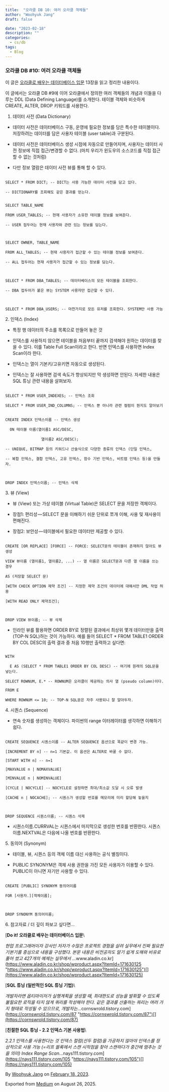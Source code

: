 ```yaml
---
title:  "오라클 DB 10: 여러 오라클 객체들"
author: "Woohyuk Jang"
draft: false

date: "2023-02-18"
description: ""
categories:
  - cs/db
tags:
  - Blog
---
```

### 오라클 DB #10: 여러 오라클 객체들



이 글은 [오라클로 배우는 데이터베이스 입문](https://www.aladin.co.kr/shop/wproduct.aspx?ItemId=171630125) 13장을 읽고 정리한 내용이다.



이 글에서는 오라클 DB #9에 이어 오라클에서 정의한 여러 객체들의 개념과 이들을 다루는 DDL (Data Defining Language)를 소개한다. 테이블 객체와 비슷하게 CREATE, ALTER, DROP 키워드를 사용한다.



1. 데이터 사전 (Data Dictionary)



* 데이터 사전은 데이터베이스 구동, 운영에 필요한 정보를 담은 특수한 테이블이다. 저장하려는 데이터를 담은 사용자 테이블 (user table)과 구분된다.

* 데이터 사전은 데이터베이스 생성 시점에 자동으로 만들어지며, 사용자는 데이터 사전 정보에 직접 접근/변경할 수 없다. (마치 우리가 윈도우의 소스코드를 직접 접근할 수 없는 것처럼)

* 다만 정보 열람은 데이터 사전 뷰를 통해 할 수 있다.



```

SELECT * FROM DICT; -- DICT는 사용 가능한 데이터 사전을 담고 있다.

-- DICTIONARY를 조회해도 같은 결과를 얻는다.

```



```

SELECT TABLE_NAME 

FROM USER_TABLES; -- 현재 사용자가 소유한 테이블 정보를 보여준다.

-- USER 접두어는 현재 사용자와 관련 있는 정보를 담는다.



SELECT OWNER, TABLE_NAME 

FROM ALL_TABLES; -- 현재 사용자가 접근할 수 있는 테이블 정보를 보여준다.

-- ALL 접두어는 현재 사용자가 접근할 수 있는 정보를 담는다.



SELECT * FROM DBA_TABLES; -- 데이터베이스의 모든 테이블을 조회한다.

-- DBA 접두어가 붙은 뷰는 SYSTEM 사용자만 접근할 수 있다.



SELECT * FROM DBA_USERS; -- 마찬가지로 모든 유저를 조회한다. SYSTEM만 사용 가능

```



2\. 인덱스 (Index)



* 특정 행 데이터의 주소를 목록으로 만들어 놓은 것

* 인덱스를 사용하지 않으면 테이블을 처음부터 끝까지 검색해야 원하는 데이터를 찾을 수 있다. 이를 Table Full Scan이라고 한다. 반면 인덱스를 사용하면 Index Scan이라 한다.

* 인덱스는 열이 기본키/고유키면 자동으로 생성된다.

* 인덱스는 잘 사용하면 검색 속도가 향상되지만 막 생성하면 안된다. 자세한 내용은 SQL 튜닝 관련 내용을 살펴보자.



```

SELECT * FROM USER_INDEXES; -- 인덱스 조회

SELECT * FROM USER_IND_COLUMNS; -- 인덱스 뿐 아니라 관련 컬럼이 뭔지도 알아보기

```



```

CREATE INDEX 인덱스이름 -- 인덱스 생성

  ON 테이블 이름(열이름1 ASC/DESC,

                열이름2 ASC/DESC);

-- UNIQUE, BITMAP 등의 키워드나 산술식으로 다양한 종류의 인덱스 (단일 인덱스, 

-- 복합 인덱스, 결합 인덱스, 고유 인덱스, 함수 기반 인덱스, 비트맵 인덱스 등)을 만들자.



DROP INDEX 인덱스이름; -- 인덱스 삭제

```



3\. 뷰 (View)



* 뷰 (View) 또는 가상 테이블 (Virtual Table)은 SELECT 문을 저장한 객체이다.

* 장점1: 편리성 — SELECT 문을 이해하기 쉬운 단위로 쪼개 이해, 사용 및 재사용이 편해진다.

* 장점2: 보안성 — 테이블에서 필요한 데이터만 제공할 수 있다.



```

CREATE [OR REPLACE] [FORCE] -- FORCE: SELECT문의 테이블이 존재하지 않아도 뷰 생성

VIEW 뷰이름 (열이름1, 열이름2, ...) -- 열 이름은 SELECT문과 다른 열 이름을 쓰는 경우

AS (저장할 SELECT 문)

[WITH CHECK OPTION 제약 조건] -- 지정한 제약 조건의 데이터에 대해서만 DML 작업 허용

[WITH READ ONLY 제약조건];



DROP VIEW 뷰이름; -- 뷰 삭제

```



* 인라인 뷰를 활용하면 ORDER BY로 정렬된 결과에서 최상위 몇개 데이터만을 출력 (TOP-N SQL)하는 것이 가능하다. 예를 들어 SELECT \* FROM TABLE1 ORDER BY COL DESC의 출력 결과 중 처음 10행만 출력하고 싶다면:



```

WITH

  E AS (SELECT * FROM TABLE1 ORDER BY COL DESC) -- 여기에 원래의 SQL문을 넣는다.

SELECT ROWNUM, E.* -- ROWNUM은 오라클이 제공하는 의사 열 (pseudo column)이다.

FROM E

WHERE ROWNUM <= 10; -- TOP-N SQL문은 자주 사용되니 잘 알아두자.

```



4\. 시퀀스 (Sequence)



* 연속 숫자를 생성하는 객체이다. 파이썬의 range 이터레이터를 생각하면 이해하기 쉽다.



```

CREATE SEQUENCE 시퀀스이름 -- ALTER SEQUENCE 옵션으로 똑같이 변경 가능.

[INCREMENT BY n] -- n=1 기본값. 이 옵션은 ALTER로 바꿀 수 없다.

[START WITH n] -- n=1

[MAXVALUE n | NOMAXVALUE]

[MINVALUE n | NOMINVALUE]

[CYCLE | NOCYCLE] -- NOCYCLE로 설정하면 최대/최소값 도달 시 오류 발생

[CACHE n | NOCACHE]; -- 시퀀스가 생성할 번호를 메모리에 미리 할당해 놓을지



DROP SEQUENCE 시퀀스이름; -- 시퀀스 삭제

```



* 시퀀스이름.CURRVAL는 시퀀스에서 마지막으로 생성한 번호를 반환한다. 시퀀스이름.NEXTVAL은 다음에 나올 번호를 반환한다.



5\. 동의어 (Synonym)



* 테이블, 뷰, 시퀀스 등의 객체 이름 대신 사용하는 공식 별칭이다.

* PUBLIC SYNONYM은 객체 사용 권한을 가진 모든 사용자가 이용할 수 있다. PUBLIC이 아니면 자기만 사용할 수 있다.



```

CREATE [PUBLIC] SYNONYM 동의어이름

FOR [사용자.][객체이름];



DROP SYNONYM 동의어이름;

```



6\. 참고자료 / 더 깊이 파보고 싶다면…



[**Do it! 오라클로 배우는 데이터베이스 입문**\

*현업 프로그래머이자 강사인 저자가 수많은 프로젝트 경험을 살려 실무에서 진짜 필요한 기본기를 중심으로 내용을 구성했다. 본문 내용은 비전공자도 알기 쉽게 도해와 비유로 풀어 썼고 427개의 예제는 실무에서 ...*&#x77;ww.aladin.co.kr](https://www.aladin.co.kr/shop/wproduct.aspx?ItemId=171630125 "https://www.aladin.co.kr/shop/wproduct.aspx?ItemId=171630125")[](https://www.aladin.co.kr/shop/wproduct.aspx?ItemId=171630125)



[**SQL 튜닝 (일반적인 SQL 튜닝 기법)**\

*개발자라면 옵티마이저가 실행계획을 생성할 때, 최대한도로 성능을 발휘할 수 있도록 불필요한 로직을 타지 않게 쿼리를 작성해야 한다. 같은 결과를 산출하는 쿼리는 여러 가지 형태로 작성될 수 있으므로, 개발자는…*&#x63;ornswrold.tistory.com](https://cornswrold.tistory.com/87 "https://cornswrold.tistory.com/87")[](https://cornswrold.tistory.com/87)



[**친절한 SQL 튜닝 - 2.2 인덱스 기본 사용법**\

*2.2.1 인덱스를 사용한다는 것 인덱스 컬럼(선두 컬럼)을 가공하지 않아야 인덱스를 정상적으로 사용 가능 (=리프 블록에서 스캔 시작점을 찾아 스캔하다가 중간에 멈추는 것을 의미) Index Range Scan…*&#x6E;ays111.tistory.com](https://nays111.tistory.com/105 "https://nays111.tistory.com/105")[](https://nays111.tistory.com/105)



By [Woohyuk Jang](https://medium.com/@morrranii) on [February 18, 2023](https://medium.com/p/decd32267112).

Exported from [Medium](https://medium.com) on August 26, 2025.
